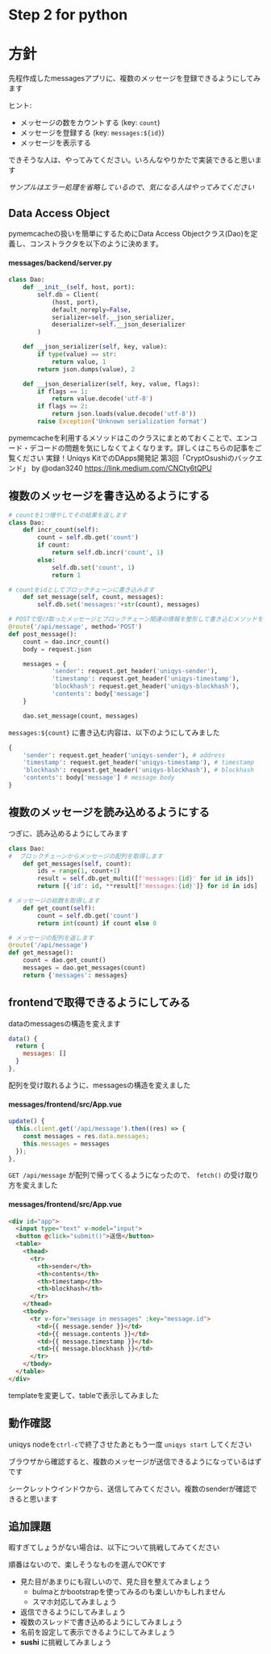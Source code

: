 # Step 2 for python
# 方針
先程作成したmessagesアプリに、複数のメッセージを登録できるようにしてみます

ヒント:

- メッセージの数をカウントする (key: `count`)
- メッセージを登録する (key: `messages:${id}`)
- メッセージを表示する

できそうな人は、やってみてください。いろんなやりかたで実装できると思います

*サンプルはエラー処理を省略しているので、気になる人はやってみてください*

## Data Access Object
pymemcacheの扱いを簡単にするためにData Access Objectクラス(Dao)を定義し、コンストラクタを以下のように決めます。

#### messages/backend/server.py
```python
class Dao:
    def __init__(self, host, port):
        self.db = Client(
            (host, port),
            default_noreply=False,
            serializer=self.__json_serializer,
            deserializer=self.__json_deserializer
        )

    def __json_serializer(self, key, value):
        if type(value) == str:
            return value, 1
        return json.dumps(value), 2

    def __json_deserializer(self, key, value, flags):
        if flags == 1:
            return value.decode('utf-8')
        if flags == 2:
            return json.loads(value.decode('utf-8'))
        raise Exception('Unknown serialization format')
```
pymemcacheを利用するメソッドはこのクラスにまとめておくことで、エンコード・デコードの問題を気にしなくてよくなります。詳しくはこちらの記事をご覧ください
実録！Uniqys KitでのDApps開発記 第3回「CryptOsushiのバックエンド」 by @odan3240 https://link.medium.com/CNCty6tQPU

## 複数のメッセージを書き込めるようにする

```python
# countを1つ増やしてその結果を返します
class Dao:
    def incr_count(self):
        count = self.db.get('count')
        if count:
            return self.db.incr('count', 1)
        else:
            self.db.set('count', 1)
            return 1

# countをidとしてブロックチェーンに書き込みます
    def set_message(self, count, messages):
        self.db.set('messages:'+str(count), messages)

# POSTで受け取ったメッセージとブロックチェーン関連の情報を整形して書き込むメソッドを呼び出します
@route('/api/message', method='POST')
def post_message():
    count = dao.incr_count()
    body = request.json

    messages = {
            'sender': request.get_header('uniqys-sender'),
            'timestamp': request.get_header('uniqys-timestamp'),
            'blockhash': request.get_header('uniqys-blockhash'),
            'contents': body['message']
    }

    dao.set_message(count, messages)
```

`messages:${count}` に書き込む内容は、以下のようにしてみました
```python
{
    'sender': request.get_header('uniqys-sender'), # address
    'timestamp': request.get_header('uniqys-timestamp'), # timestamp
    'blockhash': request.get_header('uniqys-blockhash'), # blockhash
    'contents': body['message'] # message body
}
```
## 複数のメッセージを読み込めるようにする
つぎに、読み込めるようにしてみます

```python
class Dao:
#  ブロックチェーンからメッセージの配列を取得します
    def get_messages(self, count):
        ids = range(1, count+1)
        result = self.db.get_multi([f'messages:{id}' for id in ids])
        return [{'id': id, **result[f'messages:{id}']} for id in ids]

# メッセージの総数を取得します
    def get_count(self):
        count = self.db.get('count')
        return int(count) if count else 0

# メッセージの配列を返します
@route('/api/message')
def get_message():
    count = dao.get_count()
    messages = dao.get_messages(count)
    return {'messages': messages}
```

## frontendで取得できるようにしてみる

dataのmessagesの構造を変えます
```js
data() {
  return {
    messages: []
  }
},
```

配列を受け取れるように、messagesの構造を変えました

#### messages/frontend/src/App.vue
```js
update() {
  this.client.get('/api/message').then((res) => {
    const messages = res.data.messages;
    this.messages = messages
  });
},
```
`GET /api/message` が配列で帰ってくるようになったので、 `fetch()` の受け取り方を変えました

#### messages/frontend/src/App.vue
```html
<div id="app">
  <input type="text" v-model="input">
  <button @click="submit()">送信</button>
  <table>
    <thead>
      <tr>
        <th>sender</th>
        <th>contents</th>
        <th>timestamp</th>
        <th>blockhash</th>
      </tr>
    </thead>
    <tbody>
      <tr v-for="message in messages" :key="message.id">
        <td>{{ message.sender }}</td>
        <td>{{ message.contents }}</td>
        <td>{{ message.timestamp }}</td>
        <td>{{ message.blockhash }}</td>
      </tr>
    </tbody>
  </table>
</div>
```
templateを変更して、tableで表示してみました

## 動作確認

uniqys nodeを`ctrl-c`で終了させたあともう一度 `uniqys start` してください

ブラウザから確認すると、複数のメッセージが送信できるようになっているはずです

シークレットウインドウから、送信してみてください。複数のsenderが確認できると思います

## 追加課題

暇すぎてしょうがない場合は、以下について挑戦してみてください

順番はないので、楽しそうなものを選んでOKです

- 見た目があまりにも寂しいので、見た目を整えてみましょう
  - bulmaとかbootstrapを使ってみるのも楽しいかもしれません
  - スマホ対応してみましょう
- 返信できるようにしてみましょう
- 複数のスレッドで書き込めるようにしてみましょう
- 名前を設定して表示できるようにしてみましょう
- **sushi** に挑戦してみましょう
